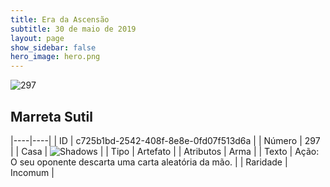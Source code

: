 ```yaml
---
title: Era da Ascensão
subtitle: 30 de maio de 2019
layout: page
show_sidebar: false
hero_image: hero.png
---
```


![297](https://cdn.keyforgegame.com/media/card_front/pt/435_297_5XR33RWC3JHP_pt.png)

## Marreta Sutil

|----|----|
| ID | c725b1bd-2542-408f-8e8e-0fd07f513d6a |
| Número | 297 |
| Casa | ![Shadows](https://archonarcana.com/images/thumb/e/ee/Shadows.png/22px-Shadows.png "Sombras") |
| Tipo | Artefato |
| Atributos | Arma |
| Texto | Ação: O seu oponente descarta uma carta aleatória da mão. |
| Raridade | Incomum |
